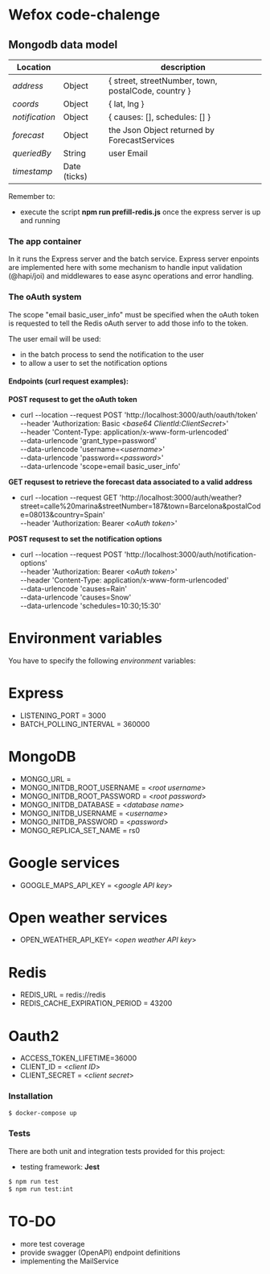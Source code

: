 # Wefox code-chalenge

## Mongodb data model

| Location       |              | description                                         |
| -------------- | ------------ | --------------------------------------------------- |
| _address_      | Object       | { street, streetNumber, town, postalCode, country } |
| _coords_       | Object       | { lat, lng }                                        |
| _notification_ | Object       | { causes: [], schedules: [] }                       |
| _forecast_     | Object       | the Json Object returned by ForecastServices        |
| _queriedBy_    | String       | user Email                                          |
| _timestamp_    | Date (ticks) |

Remember to:

- execute the script **npm run prefill-redis.js** once the express server is up and running

### The app container

In it runs the Express server and the batch service.
Express server enpoints are implemented here with some mechanism to handle input validation (@hapi/joi) and middlewares to ease async operations and error handling.

### The oAuth system

The scope "email basic_user_info" must be specified when the oAuth token is requested to tell the Redis oAuth server to add those info to the token.

The user email will be used:
  - in the batch process to send the notification to the user
  - to allow a user to set the notification options

#### Endpoints (curl request examples):

**POST requsest to get the oAuth token**

- curl --location --request POST 'http://localhost:3000/auth/oauth/token' \
  --header 'Authorization: Basic <*base64 ClientId:ClientSecret*>' \
  --header 'Content-Type: application/x-www-form-urlencoded' \
  --data-urlencode 'grant_type=password' \
  --data-urlencode 'username=<*username*>' \
  --data-urlencode 'password=<*password*>' \
  --data-urlencode 'scope=email basic_user_info'

**GET requsest to retrieve the forecast data associated to a valid address**

- curl --location --request GET 'http://localhost:3000/auth/weather?street=calle%20marina&streetNumber=187&town=Barcelona&postalCode=08013&country=Spain' \
  --header 'Authorization: Bearer <*oAuth token*>'

**POST requsest to set the notification options**

- curl --location --request POST 'http://localhost:3000/auth/notification-options' \
  --header 'Authorization: Bearer <*oAuth token*>' \
  --header 'Content-Type: application/x-www-form-urlencoded' \
  --data-urlencode 'causes=Rain' \
  --data-urlencode 'causes=Snow' \
  --data-urlencode 'schedules=10:30;15:30'

# Environment variables

You have to specify the following _environment_ variables:

# Express

- LISTENING_PORT = 3000
- BATCH_POLLING_INTERVAL = 360000

# MongoDB

- MONGO_URL = <mongo db coonnection string>
- MONGO_INITDB_ROOT_USERNAME = <*root username*>
- MONGO_INITDB_ROOT_PASSWORD = <*root password*>
- MONGO_INITDB_DATABASE = <*database name*>
- MONGO_INITDB_USERNAME = <*username*>
- MONGO_INITDB_PASSWORD = <*password*>
- MONGO_REPLICA_SET_NAME = rs0

# Google services

- GOOGLE_MAPS_API_KEY = <*google API key*>

# Open weather services

- OPEN_WEATHER_API_KEY= <*open weather API key*>

# Redis

- REDIS_URL = redis://redis
- REDIS_CACHE_EXPIRATION_PERIOD = 43200

# Oauth2

- ACCESS_TOKEN_LIFETIME=36000
- CLIENT_ID = <*client ID*>
- CLIENT_SECRET = <*client secret*>

### Installation

```sh
$ docker-compose up
```

### Tests

There are both unit and integration tests provided for this project:

- testing framework: **Jest**

```sh
$ npm run test
$ npm run test:int
```

# TO-DO

- more test coverage
- provide swagger (OpenAPI) endpoint definitions
- implementing the MailService
